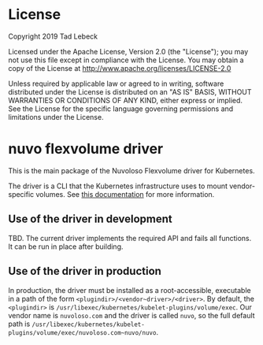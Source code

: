 # License

Copyright 2019 Tad Lebeck

Licensed under the Apache License, Version 2.0 (the "License");
you may not use this file except in compliance with the License.
You may obtain a copy of the License at
    http://www.apache.org/licenses/LICENSE-2.0

Unless required by applicable law or agreed to in writing, software
distributed under the License is distributed on an "AS IS" BASIS,
WITHOUT WARRANTIES OR CONDITIONS OF ANY KIND, either express or implied.
See the License for the specific language governing permissions and
limitations under the License.

# nuvo flexvolume driver

This is the main package of the Nuvoloso Flexvolume driver for Kubernetes.

The driver is a CLI that the Kubernetes infrastructure uses to mount vendor-specific volumes.
See [this documentation](https://github.com/kubernetes/community/blob/master/contributors/devel/flexvolume.md) for more information.

## Use of the driver in development

TBD. The current driver implements the required API and fails all functions. It can be run in place after building.

## Use of the driver in production

In production, the driver must be installed as a root-accessible, executable in a path of
the form `<plugindir>/<vendor~driver>/<driver>`.
By default, the `<plugindir>` is `/usr/libexec/kubernetes/kubelet-plugins/volume/exec`.
Our vendor name is `nuvoloso.com` and the driver is called `nuvo`, so the full default path
is `/usr/libexec/kubernetes/kubelet-plugins/volume/exec/nuvoloso.com~nuvo/nuvo`.
